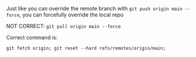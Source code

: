 
Just like you can override the remote branch with `git push origin main --force`, you can forcefully override the local repo

NOT CORRECT: `git pull origin main --force`

Correct command is:
```
git fetch origin; git reset --hard refs/remotes/origin/main;
```